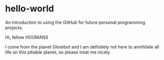 # hello-world
An introduction to using the GitHub for future personal programming projects.

Hi, fellow HOOMANS

I come from the planet Glorebot and I am definitely not here to annihilate all life on this
pitiable planet, so please treat me nicely.

